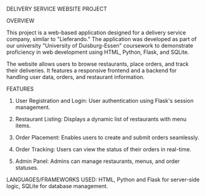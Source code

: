 DELIVERY SERVICE WEBSITE PROJECT

OVERVIEW

This project is a web-based application designed for a delivery service company, similar to "Lieferando." The application was developed as part of our university "University of Duisburg-Essen" coursework to 
demonstrate proficiency in web development using HTML, Python, Flask, and SQLite.

The website allows users to browse restaurants, place orders, and track their deliveries. It features a responsive frontend and a backend for handling user data, orders, and restaurant information.

FEATURES

1. User Registration and Login: User authentication using Flask's session management.

2. Restaurant Listing: Displays a dynamic list of restaurants with menu items.

3. Order Placement: Enables users to create and submit orders seamlessly.

4. Order Tracking: Users can view the status of their orders in real-time.

5. Admin Panel: Admins can manage restaurants, menus, and order statuses.

LANGUAGES/FRAMEWORKS USED: HTML, Python and Flask for server-side logic, SQLite for database management.

